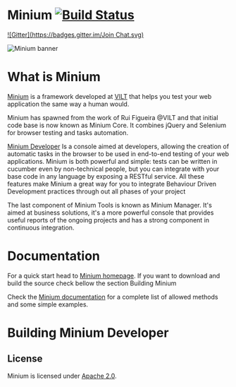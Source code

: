 Minium [![Build Status](https://travis-ci.org/viltgroup/minium.png)](https://travis-ci.org/viltgroup/minium)
======
[![Gitter](https://badges.gitter.im/Join Chat.svg)](https://gitter.im/viltgroup/minium?utm_source=badge&utm_medium=badge&utm_campaign=pr-badge&utm_content=badge)

![Minium banner](http://minium.vilt.io/images/minium_logo.png)

What is Minium 
=============

[Minium](http://minium.vilt.io/) is a framework developed at [VILT](http://vilt-group.com) that helps you test your web application the same way a human would.

Minium has spawned from the work of Rui Figueira @VILT and that initial code base is now known as Minium Core. It combines jQuery and Selenium for browser testing and tasks automation.

[Minium Developer](https://github.com/viltgroup/minium-tools/) Is a console aimed at developers, allowing the creation of automatic tasks in the browser to be used in end-to-end testing of your web applications. 
Minium is both powerful and simple: tests can be written in cucumber even by non-technical people, but you can integrate with your base code in any language by exposing a RESTful service. 
All these features make Minium a great way for you to integrate Behaviour Driven Development practices through out all phases of your project

The last component of Minium Tools is known as Minium Manager. It's aimed at business solutions, it's a more powerful console that provides useful reports of the ongoing projects and has a strong component in continuous integration.

Documentation
=============

For a quick start head to [Minium homepage](http://minium.vilt.io/#start). If you want to download and build the source check bellow the section Building Minium

Check the [Minium documentation](http://minium.vilt.io/docs/) for a complete list of allowed methods and some simple examples.


Building Minium Developer
============



License
-------

Minium is licensed under [Apache 2.0](http://www.apache.org/licenses/LICENSE-2.0.html).